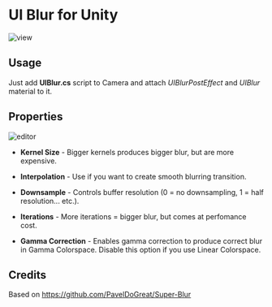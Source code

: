 UI Blur for Unity
==========

![view](https://i.imgur.com/BrBqtRl.png)

Usage
-----

Just add **UIBlur.cs** script to Camera and attach *UIBlurPostEffect* and *UIBlur* material to it.

Properties
----------

![editor](https://i.imgur.com/yUhL3P4.png)

- **Kernel Size** - Bigger kernels produces bigger blur, but are more expensive.

- **Interpolation** - Use if you want to create smooth blurring transition.

- **Downsample** - Controls buffer resolution (0 = no downsampling, 1 = half resolution... etc.).

- **Iterations** - More iterations = bigger blur, but comes at perfomance cost.

- **Gamma Correction** - Enables gamma correction to produce correct blur in Gamma Colorspace. Disable this option if you use Linear Colorspace. 

Credits
-------

Based on https://github.com/PavelDoGreat/Super-Blur
